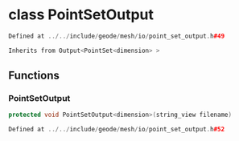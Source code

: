 # class PointSetOutput

```cpp
Defined at ../../include/geode/mesh/io/point_set_output.h#49
```

```cpp
Inherits from Output<PointSet<dimension> >
```



## Functions

### PointSetOutput

```cpp
protected void PointSetOutput<dimension>(string_view filename)
```

```cpp
Defined at ../../include/geode/mesh/io/point_set_output.h#52
```



